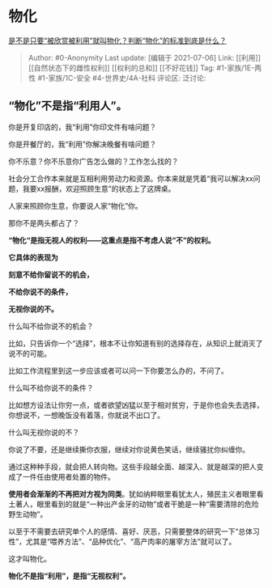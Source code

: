 # 物化
[是不是只要“被欣赏被利用”就叫物化？判断“物化”的标准到底是什么？](https://www.zhihu.com/question/455400623/answer/1982376135)

> Author: #0-Anonymity
> Last update: [编辑于 2021-07-06]
> Link: [[利用]] [[自然状态下的雌性权利]] [[权利的总和]] [[不好花钱]]
> Tag: #1-家族/1E-两性 #1-家族/1C-安全 #4-世界史/4A-社科
> 评论区:
> 泛讨论:

## **“物化”不是指“利用人”。**

你是开复印店的，我“利用”你印文件有啥问题？

你是开餐厅的，我“利用”你解决晚餐有啥问题？

你不乐意？你不乐意你广告怎么做的？工作怎么找的？

社会分工合作本来就是互相利用劳动力和资源。你本来就是凭着“我可以解决xx问题，我要xx报酬，欢迎照顾生意”的状态上了这牌桌。

人家来照顾你生意，你要说人家“物化”你。

那你不是两头都占了？

**“物化“是指无视人的权利——这重点是指不考虑人说“不”的权利。**

**它具体的表现为**

**刻意不给你留说不的机会，**

**不给你说不的条件，**

**无视你说的不。**

什么叫不给你说不的机会？

比如，只告诉你一个“选择”，根本不让你知道有别的选择存在，从知识上就消灭了说不的可能。

比如工作流程里到这一步应该或者可以问一下你要怎么办的，不问了。

什么叫不给你说不的条件？

比如想方设法让你穷一点，或者欲望凶猛以至于相对贫穷，于是你也会失去选择，你想说不，一想晚饭没有着落，你就说不出口了。

什么叫无视你说的不？

你说了不要，还是继续撕你衣服，继续对你说黄色笑话，继续骚扰你纠缠你。

通过这种种手段，就会把人转向物。这些手段越全面、越深入、就是越深的把人变成了一件任由使用者处置的物件。

**使用者会渐渐的不再把对方视为同类**。犹如纳粹眼里看犹太人，殖民主义者眼里看土著人，眼里看到的就是“一种出产金牙的动物”或者干脆是一种“需要清除的危险野生动物”。

以至于不需要去研究单个人的感情、喜好、厌恶，只需要整体的研究一下“总体习性”，尤其是“喂养方法”、“品种优化”、“高产肉率的屠宰方法”就可以了。

这才叫物化。

**物化不是指“利用”，是指“无视权利”。**
